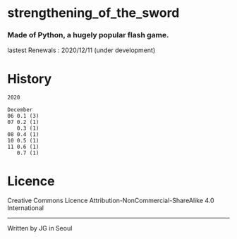 # strengthening_of_the_sword
### Made of Python, a hugely popular flash game.

lastest Renewals : 2020/12/11 (under development)

# History

```
2020

December
06 0.1 (3)
07 0.2 (1)
   0.3 (1)
08 0.4 (1)
10 0.5 (1)
11 0.6 (1)
   0.7 (1)
```

# Licence

 Creative Commons Licence Attribution-NonCommercial-ShareAlike 4.0 International
 
---
 
 Written by JG in Seoul
